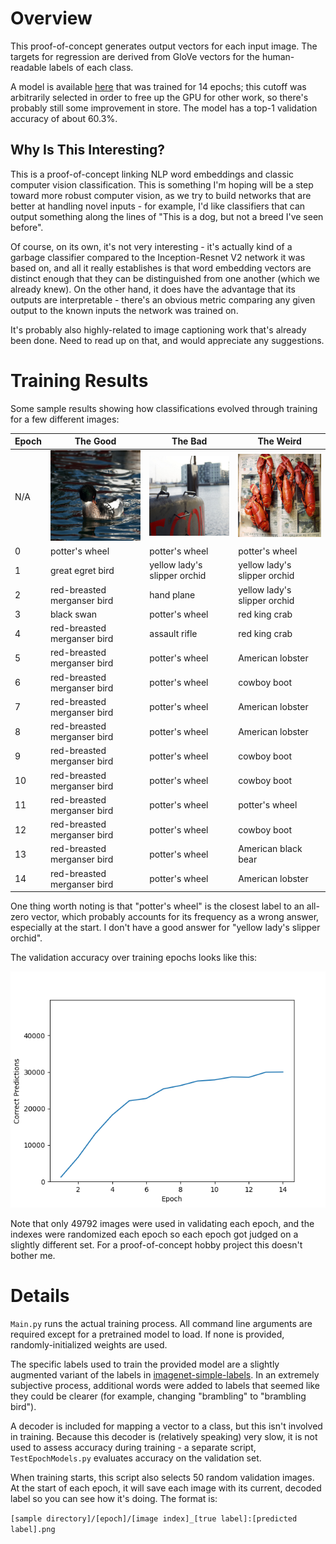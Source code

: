 # Overview

This proof-of-concept generates output vectors for each input image. The targets for regression are derived from GloVe vectors for the human-readable labels of each class. 

A model is available [here](https://drive.google.com/open?id=1bEBAp7XkrjPM6NjkqUXTR0TyPRdH-QcM) that was trained for 14 epochs; this cutoff was arbitrarily selected in order to free up the GPU for other work, so there's probably still some improvement in store. The model has a top-1 validation accuracy of about 60.3%.

## Why Is This Interesting?

This is a proof-of-concept linking NLP word embeddings and classic computer vision classification. This is something I'm hoping will be a step toward more robust computer vision, as we try to build networks that are better at handling novel inputs - for example, I'd like classifiers that can output something along the lines of "This is a dog, but not a breed I've seen before".

Of course, on its own, it's not very interesting - it's actually kind of a garbage classifier compared to the Inception-Resnet V2 network it was based on, and all it really establishes is that word embedding vectors are distinct enough that they can be distinguished from one another (which we already knew). On the other hand, it does have the advantage that its outputs are interpretable - there's an obvious metric comparing any given output to the known inputs the network was trained on.

It's probably also highly-related to image captioning work that's already been done. Need to read up on that, and would appreciate any suggestions.

# Training Results

Some sample results showing how classifications evolved through training for a few different images:


Epoch | The Good | The Bad | The Weird
----- | -------- | ------- | ---------
N/A | ![Red-Breasted Merganser Bird](/MiscImages/bird_small.png) | ![Submarine](/MiscImages/submarine_small.png) | ![American Lobster](/MiscImages/lobsters_small.png) 
0 | potter's wheel | potter's wheel | potter's wheel
1 | great egret bird | yellow lady's slipper orchid | yellow lady's slipper orchid
2 | red-breasted merganser bird | hand plane | yellow lady's slipper orchid
3 | black swan | potter's wheel | red king crab
4 | red-breasted merganser bird | assault rifle | red king crab
5 | red-breasted merganser bird | potter's wheel | American lobster
6 | red-breasted merganser bird | potter's wheel | cowboy boot
7 | red-breasted merganser bird | potter's wheel | American lobster
8 | red-breasted merganser bird | potter's wheel | American lobster
9 | red-breasted merganser bird | potter's wheel | cowboy boot
10 | red-breasted merganser bird | potter's wheel | cowboy boot
11 | red-breasted merganser bird | potter's wheel | potter's wheel
12 | red-breasted merganser bird | potter's wheel | cowboy boot
13 | red-breasted merganser bird | potter's wheel | American black bear
14 | red-breasted merganser bird | potter's wheel | American lobster

One thing worth noting is that "potter's wheel" is the closest label to an all-zero vector, which probably accounts for its frequency as a wrong answer, especially at the start. I don't have a good answer for "yellow lady's slipper orchid".

The validation accuracy over training epochs looks like this:

![Validation Accuracy](/MiscImages/Figure_1.png)

Note that only 49792 images were used in validating each epoch, and the indexes were randomized each epoch so each epoch got judged on a slightly different set. For a proof-of-concept hobby project this doesn't bother me.

# Details

`Main.py` runs the actual training process. All command line arguments are required except for a pretrained model to load. If none is provided, randomly-initialized weights are used.

The specific labels used to train the provided model are a slightly augmented variant of the labels in [imagenet-simple-labels](https://github.com/anishathalye/imagenet-simple-labels). In an extremely subjective process, additional words were added to labels that seemed like they could be clearer (for example, changing "brambling" to "brambling bird").

A decoder is included for mapping a vector to a class, but this isn't involved in training. Because this decoder is (relatively speaking) very slow, it is not used to assess accuracy during training - a separate script, `TestEpochModels.py` evaluates accuracy on the validation set.

When training starts, this script also selects 50 random validation images. At the start of each epoch, it will save each image with its current, decoded label so you can see how it's doing. The format is:

`[sample directory]/[epoch]/[image index]_[true label]:[predicted label].png`
